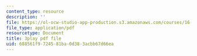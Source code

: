 ```yaml
---
content_type: resource
description: ''
file: https://ol-ocw-studio-app-production.s3.amazonaws.com/courses/16-660j-introduction-to-lean-six-sigma-methods-january-iap-2012/688561f9724581ba0d383acbb67d66ea_dNvt3SSm9Jc.pdf
file_type: application/pdf
resourcetype: Document
title: 3play pdf file
uid: 688561f9-7245-81ba-0d38-3acbb67d66ea
---
```

